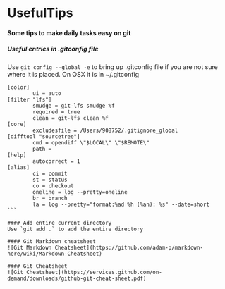 # UsefulTips

#### Some tips to make daily tasks easy on git

##### Useful entries in .gitconfig file
Use `git config --global -e` to bring up .gitconfig file if you are not sure where it is placed. On OSX it is in ~/.gitconfig

````
[color]
        ui = auto
[filter "lfs"]
        smudge = git-lfs smudge %f
        required = true
        clean = git-lfs clean %f
[core]
        excludesfile = /Users/908752/.gitignore_global
[difftool "sourcetree"]
        cmd = opendiff \"$LOCAL\" \"$REMOTE\"
        path =
[help]
        autocorrect = 1
[alias]
        ci = commit
        st = status
        co = checkout
        oneline = log --pretty=oneline
        br = branch
        la = log --pretty="format:%ad %h (%an): %s" --date=short
```

#### Add entire current directory
Use `git add .` to add the entire directory

#### Git Markdown cheatsheet
![Git Markdown Cheatsheet](https://github.com/adam-p/markdown-here/wiki/Markdown-Cheatsheet)

#### Git Cheatsheet
![Git Cheatsheet](https://services.github.com/on-demand/downloads/github-git-cheat-sheet.pdf)
